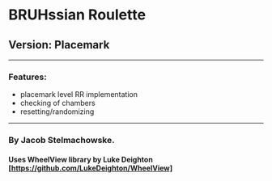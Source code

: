 # BRUHssian Roulette
## Version: Placemark

---

### Features:
 - placemark level RR implementation
 - checking of chambers
 - resetting/randomizing
 
 ---
 
 ### By Jacob Stelmachowske.
 #### Uses WheelView library by Luke Deighton [https://github.com/LukeDeighton/WheelView]
